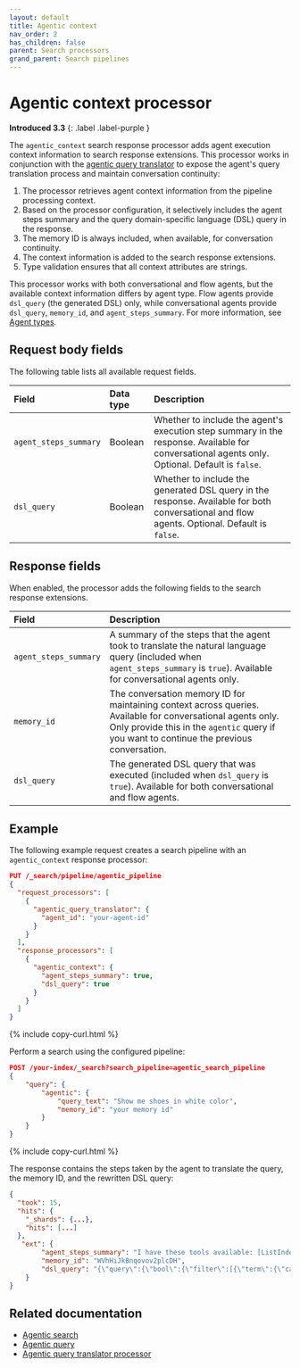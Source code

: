 ```yaml
---
layout: default
title: Agentic context
nav_order: 2
has_children: false
parent: Search processors
grand_parent: Search pipelines
---
```


# Agentic context processor
**Introduced 3.3**
{: .label .label-purple }

The `agentic_context` search response processor adds agent execution context information to search response extensions. This processor works in conjunction with the [agentic query translator]({{site.url}}{{site.baseurl}}/search-plugins/search-pipelines/agentic-query-translator-processor/) to expose the agent's query translation process and maintain conversation continuity:

1. The processor retrieves agent context information from the pipeline processing context.
2. Based on the processor configuration, it selectively includes the agent steps summary and the query domain-specific language (DSL) query in the response.
3. The memory ID is always included, when available, for conversation continuity.
4. The context information is added to the search response extensions.
5. Type validation ensures that all context attributes are strings.

This processor works with both conversational and flow agents, but the available context information differs by agent type. Flow agents provide `dsl_query` (the generated DSL) only, while conversational agents provide `dsl_query`, `memory_id`, and `agent_steps_summary`. For more information, see [Agent types]({{site.url}}{{site.baseurl}}/vector-search/ai-search/agentic-search/index/#agent-types).

## Request body fields

The following table lists all available request fields.

Field | Data type | Description
:--- | :--- | :---
`agent_steps_summary` | Boolean | Whether to include the agent's execution step summary in the response. Available for conversational agents only. Optional. Default is `false`. 
`dsl_query` | Boolean | Whether to include the generated DSL query in the response. Available for both conversational and flow agents. Optional. Default is `false`. 

## Response fields

When enabled, the processor adds the following fields to the search response extensions.

Field | Description
:--- | :---
`agent_steps_summary` | A summary of the steps that the agent took to translate the natural language query (included when `agent_steps_summary` is `true`). Available for conversational agents only.
`memory_id` | The conversation memory ID for maintaining context across queries. Available for conversational agents only. Only provide this in the `agentic` query if you want to continue the previous conversation.
`dsl_query` | The generated DSL query that was executed (included when `dsl_query` is `true`). Available for both conversational and flow agents.

## Example

The following example request creates a search pipeline with an `agentic_context` response processor:

```json
PUT /_search/pipeline/agentic_pipeline
{
  "request_processors": [
    {
      "agentic_query_translator": {
        "agent_id": "your-agent-id"
      }
    }
  ],
  "response_processors": [
    {
      "agentic_context": {
        "agent_steps_summary": true,
        "dsl_query": true
      }
    }
  ]
}
```
{% include copy-curl.html %}

Perform a search using the configured pipeline:

```json
POST /your-index/_search?search_pipeline=agentic_search_pipeline
{
    "query": {
        "agentic": {
            "query_text": "Show me shoes in white color",
            "memory_id": "your memory id"
        }
    }
}
```
{% include copy-curl.html %}

The response contains the steps taken by the agent to translate the query, the memory ID, and the rewritten DSL query:

```json
{
  "took": 15,
  "hits": {
    "_shards": {...},
    "hits": [...]
  },
   "ext": {
        "agent_steps_summary": "I have these tools available: [ListIndexTool, IndexMappingTool, query_planner_tool]\\nFirst I used: ListIndexTool — input: \"\"; context gained: \"Discovered products-index which seems relevant for products and pricing context\"\\nSecond I used: IndexMappingTool — input: \"products-index\"; context gained: \"Confirmed presence of category and price fields in products-index\"\\nThird I used: query_planner_tool — qpt.question: \"Show me shoes that cost exactly 100 dollars.\"; index_name_provided: \"products-index\"\\nValidation: qpt output is valid and accurately reflects the request for shoes priced at 100 dollars.",
        "memory_id": "WVhHiJkBnqovov2plcDH",
        "dsl_query": "{\"query\":{\"bool\":{\"filter\":[{\"term\":{\"category\":\"shoes\"}},{\"term\":{\"price\":100.0}}]}}}"
    }
}
```

## Related documentation

- [Agentic search]({{site.url}}{{site.baseurl}}/vector-search/ai-search/agentic-search/index/)
- [Agentic query]({{site.url}}{{site.baseurl}}/query-dsl/specialized/agentic/)
- [Agentic query translator processor]({{site.url}}{{site.baseurl}}/search-plugins/search-pipelines/agentic-query-translator-processor/)